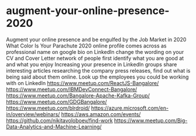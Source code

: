 # augment-your-online-presence-2020
Augment your online presence and be engulfed by the Job Market in 2020 
What Color Is Your Parachute 2020
online profile comes across as professional 
name on google 
bio on LinkedIn
change the wording on your CV and Cover Letter
network of people
first identify what you are good at and what you enjoy
Increasing your presence in LinkedIn groups
share interesting articles
researching the company
press releases, find out what is being said about them online. Look up the employees you could be working with on LinkedIn
https://www.meetup.com/ReactJS-Bangalore/
https://www.meetup.com/IBMDevConnect-Bangalore/
https://www.meetup.com/Bangalore-Apache-Kafka-Group/
https://www.meetup.com/GDGBangalore/
https://www.meetup.com/blrdroid/
https://azure.microsoft.com/en-in/overview/webinars/
https://aws.amazon.com/events/
https://github.com/nikitavoloboev/find-work
https://www.meetup.com/Big-Data-Analytics-and-Machine-Learning/
